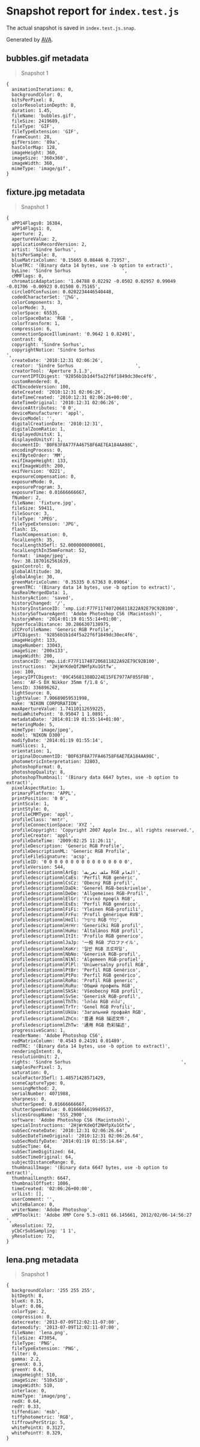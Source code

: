 # Snapshot report for `index.test.js`

The actual snapshot is saved in `index.test.js.snap`.

Generated by [AVA](https://ava.li).

## bubbles.gif metadata

> Snapshot 1

    {
      animationIterations: 0,
      backgroundColor: 0,
      bitsPerPixel: 8,
      colorResolutionDepth: 8,
      duration: 1.45,
      fileName: 'bubbles.gif',
      fileSize: 2419689,
      fileType: 'GIF',
      fileTypeExtension: 'GIF',
      frameCount: 28,
      gifVersion: '89a',
      hasColorMap: 128,
      imageHeight: 360,
      imageSize: '360x360',
      imageWidth: 360,
      mimeType: 'image/gif',
    }

## fixture.jpg metadata

> Snapshot 1

    {
      aPP14Flags0: 16384,
      aPP14Flags1: 0,
      aperture: 2,
      apertureValue: 2,
      applicationRecordVersion: 2,
      artist: 'Sindre Sorhus',
      bitsPerSample: 8,
      blueMatrixColumn: '0.15665 0.08446 0.71957',
      blueTRC: '(Binary data 14 bytes, use -b option to extract)',
      byLine: 'Sindre Sorhus                   ',
      cMMFlags: 0,
      chromaticAdaptation: '1.04788 0.02292 -0.0502 0.02957 0.99049 -0.01706 -0.00923 0.01508 0.75165',
      circleOfConfusion: 0.0202234446540448,
      codedCharacterSet: '%G',
      colorComponents: 3,
      colorMode: 3,
      colorSpace: 65535,
      colorSpaceData: 'RGB ',
      colorTransform: 1,
      compression: 6,
      connectionSpaceIlluminant: '0.9642 1 0.82491',
      contrast: 0,
      copyright: 'Sindre Sorhus',
      copyrightNotice: 'Sindre Sorhus                                         ',
      createDate: '2010:12:31 02:06:26',
      creator: 'Sindre Sorhus                       ',
      creatorTool: 'Aperture 3.1.3',
      currentIPTCDigest: '92856b1b1d4f5a22f6f1849dc30ec4f6',
      customRendered: 0,
      dCTEncodeVersion: 100,
      dateCreated: '2010:12:31 02:06:26',
      dateTimeCreated: '2010:12:31 02:06:26+00:00',
      dateTimeOriginal: '2010:12:31 02:06:26',
      deviceAttributes: '0 0',
      deviceManufacturer: 'appl',
      deviceModel: '',
      digitalCreationDate: '2010:12:31',
      digitalZoomRatio: 1,
      displayedUnitsX: 1,
      displayedUnitsY: 1,
      documentID: 'B0F63F8A77FA46758F6AE7EA184AA98C',
      encodingProcess: 0,
      exifByteOrder: 'MM',
      exifImageHeight: 133,
      exifImageWidth: 200,
      exifVersion: '0221',
      exposureCompensation: 0,
      exposureMode: 0,
      exposureProgram: 3,
      exposureTime: 0.01666666667,
      fNumber: 2,
      fileName: 'fixture.jpg',
      fileSize: 59411,
      fileSource: 3,
      fileType: 'JPEG',
      fileTypeExtension: 'JPG',
      flash: 15,
      flashCompensation: 0,
      focalLength: 35,
      focalLength35efl: 52.0000000000001,
      focalLengthIn35mmFormat: 52,
      format: 'image/jpeg',
      fov: 38.1870162561639,
      gainControl: 0,
      globalAltitude: 30,
      globalAngle: 30,
      greenMatrixColumn: '0.35335 0.67363 0.09064',
      greenTRC: '(Binary data 14 bytes, use -b option to extract)',
      hasRealMergedData: 1,
      historyAction: 'saved',
      historyChanged: '/',
      historyInstanceID: 'xmp.iid:F77F117407206811822A92E79C92B100',
      historySoftwareAgent: 'Adobe Photoshop CS6 (Macintosh)',
      historyWhen: '2014:01:19 01:55:14+01:00',
      hyperfocalDistance: 30.2866307138975,
      iCCProfileName: 'Generic RGB Profile',
      iPTCDigest: '92856b1b1d4f5a22f6f1849dc30ec4f6',
      imageHeight: 133,
      imageNumber: 33043,
      imageSize: '200x133',
      imageWidth: 200,
      instanceID: 'xmp.iid:F77F117407206811822A92E79C92B100',
      instructions: '2HjWrKdeQf2NHfpXu1Gtfw',
      iso: 100,
      legacyIPTCDigest: '09C45681388D224E15FE7977AF055F8B',
      lens: 'AF-S DX Nikkor 35mm f/1.8 G',
      lensID: 336896262,
      lightSource: 0,
      lightValue: 7.90689059531998,
      make: 'NIKON CORPORATION',
      maxApertureValue: 1.74110112659225,
      mediaWhitePoint: '0.95047 1 1.0891',
      metadataDate: '2014:01:19 01:55:14+01:00',
      meteringMode: 5,
      mimeType: 'image/jpeg',
      model: 'NIKON D300',
      modifyDate: '2014:01:19 01:55:14',
      numSlices: 1,
      orientation: 1,
      originalDocumentID: 'B0F63F8A77FA46758F6AE7EA184AA98C',
      photometricInterpretation: 32803,
      photoshopFormat: 0,
      photoshopQuality: 8,
      photoshopThumbnail: '(Binary data 6647 bytes, use -b option to extract)',
      pixelAspectRatio: 1,
      primaryPlatform: 'APPL',
      printPosition: '0 0',
      printScale: 1,
      printStyle: 0,
      profileCMMType: 'appl',
      profileClass: 'mntr',
      profileConnectionSpace: 'XYZ ',
      profileCopyright: 'Copyright 2007 Apple Inc., all rights reserved.',
      profileCreator: 'appl',
      profileDateTime: '2009:02:25 11:26:11',
      profileDescription: 'Generic RGB Profile',
      profileDescriptionML: 'Generic RGB Profile',
      profileFileSignature: 'acsp',
      profileID: '0 0 0 0 0 0 0 0 0 0 0 0 0 0 0 0',
      profileVersion: 544,
      profiledescriptionmlArEg: 'ملف تعريف RGB العام',
      profiledescriptionmlCaEs: 'Perfil RGB genèric',
      profiledescriptionmlCsCz: 'Obecný RGB profil',
      profiledescriptionmlDaDk: 'Generel RGB-beskrivelse',
      profiledescriptionmlDeDe: 'Allgemeines RGB-Profil',
      profiledescriptionmlElGr: 'Γενικό προφίλ RGB',
      profiledescriptionmlEsEs: 'Perfil RGB genérico',
      profiledescriptionmlFiFi: 'Yleinen RGB-profiili',
      profiledescriptionmlFrFu: 'Profil générique RVB',
      profiledescriptionmlHeIl: 'פרופיל RGB כללי',
      profiledescriptionmlHrHr: 'Generički RGB profil',
      profiledescriptionmlHuHu: 'Általános RGB profil',
      profiledescriptionmlItIt: 'Profilo RGB generico',
      profiledescriptionmlJaJp: '一般 RGB プロファイル',
      profiledescriptionmlKoKr: '일반 RGB 프로파일',
      profiledescriptionmlNbNo: 'Generisk RGB-profil',
      profiledescriptionmlNlNl: 'Algemeen RGB-profiel',
      profiledescriptionmlPlPl: 'Uniwersalny profil RGB',
      profiledescriptionmlPtBr: 'Perfil RGB Genérico',
      profiledescriptionmlPtPo: 'Perfil RGB genérico',
      profiledescriptionmlRoRo: 'Profil RGB generic',
      profiledescriptionmlRuRu: 'Общий профиль RGB',
      profiledescriptionmlSkSk: 'Všeobecný RGB profil',
      profiledescriptionmlSvSe: 'Generisk RGB-profil',
      profiledescriptionmlThTh: 'โปรไฟล์ RGB ทั่วไป',
      profiledescriptionmlTrTr: 'Genel RGB Profili',
      profiledescriptionmlUkUa: 'Загальний профайл RGB',
      profiledescriptionmlZhCn: '普通 RGB 描述文件',
      profiledescriptionmlZhTw: '通用 RGB 色彩描述',
      progressiveScans: 1,
      readerName: 'Adobe Photoshop CS6',
      redMatrixColumn: '0.4543 0.24191 0.01489',
      redTRC: '(Binary data 14 bytes, use -b option to extract)',
      renderingIntent: 0,
      resolutionUnit: 2,
      rights: 'Sindre Sorhus                                         ',
      samplesPerPixel: 3,
      saturation: 0,
      scaleFactor35efl: 1.48571428571429,
      sceneCaptureType: 0,
      sensingMethod: 2,
      serialNumber: 4071988,
      sharpness: 0,
      shutterSpeed: 0.01666666667,
      shutterSpeedValue: 0.0166666619949537,
      slicesGroupName: 'SSS_2900',
      software: 'Adobe Photoshop CS6 (Macintosh)',
      specialInstructions: '2HjWrKdeQf2NHfpXu1Gtfw',
      subSecCreateDate: '2010:12:31 02:06:26.64',
      subSecDateTimeOriginal: '2010:12:31 02:06:26.64',
      subSecModifyDate: '2014:01:19 01:55:14.64',
      subSecTime: 64,
      subSecTimeDigitized: 64,
      subSecTimeOriginal: 64,
      subjectDistanceRange: 0,
      thumbnailImage: '(Binary data 6647 bytes, use -b option to extract)',
      thumbnailLength: 6647,
      thumbnailOffset: 1086,
      timeCreated: '02:06:26+00:00',
      urlList: [],
      userComment: '',
      whiteBalance: 0,
      writerName: 'Adobe Photoshop',
      xMPToolkit: 'Adobe XMP Core 5.3-c011 66.145661, 2012/02/06-14:56:27        ',
      xResolution: 72,
      yCbCrSubSampling: '1 1',
      yResolution: 72,
    }

## lena.png metadata

> Snapshot 1

    {
      backgroundColor: '255 255 255',
      bitDepth: 8,
      blueX: 0.15,
      blueY: 0.06,
      colorType: 2,
      compression: 0,
      datecreate: '2013-07-09T12:02:11-07:00',
      datemodify: '2013-07-09T12:02:11-07:00',
      fileName: 'lena.png',
      fileSize: 473054,
      fileType: 'PNG',
      fileTypeExtension: 'PNG',
      filter: 0,
      gamma: 2.2,
      greenX: 0.3,
      greenY: 0.6,
      imageHeight: 510,
      imageSize: '510x510',
      imageWidth: 510,
      interlace: 0,
      mimeType: 'image/png',
      redX: 0.64,
      redY: 0.33,
      tiffendian: 'msb',
      tiffphotometric: 'RGB',
      tiffrowsPerStrip: 5,
      whitePointX: 0.3127,
      whitePointY: 0.329,
    }
